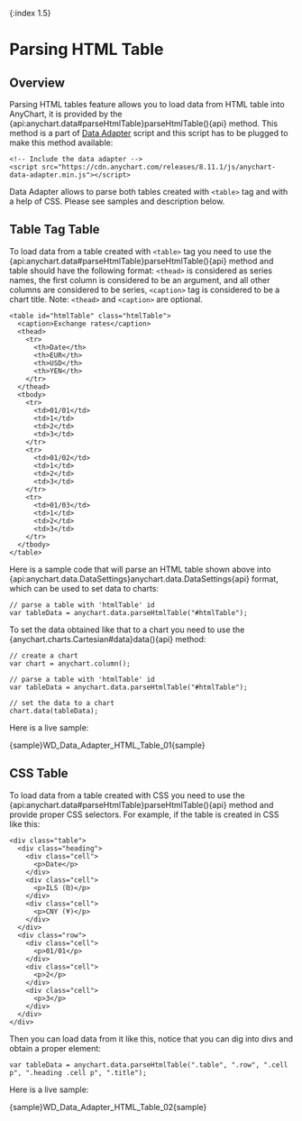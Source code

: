 {:index 1.5}
# Parsing HTML Table

## Overview

Parsing HTML tables feature allows you to load data from HTML table into AnyChart, it is provided by the {api:anychart.data#parseHtmlTable}parseHtmlTable(){api} method. This method is a part of [Data Adapter](Overview) script and this script has to be plugged to make this method available:

```
<!-- Include the data adapter -->
<script src="https://cdn.anychart.com/releases/8.11.1/js/anychart-data-adapter.min.js"></script>
```

Data Adapter allows to parse both tables created with `<table>` tag and with a help of CSS. Please see samples and description below.

## Table Tag Table

To load data from a table created with `<table>` tag you need to use the {api:anychart.data#parseHtmlTable}parseHtmlTable(){api} method and table should have the following format: `<thead>` is considered as series names, the first column is considered to be an argument, and all other columns are considered to be series, `<caption>` tag is considered to be a chart title. Note: `<thead>` and `<caption>` are optional.

```
<table id="htmlTable" class="htmlTable">
  <caption>Exchange rates</caption>
  <thead>
    <tr>
      <th>Date</th>
      <th>EUR</th>
      <th>USD</th>
      <th>YEN</th>
    </tr>
  </thead>
  <tbody>
    <tr>
      <td>01/01</td>
      <td>1</td>
      <td>2</td>
      <td>3</td>
    </tr>
    <tr>
      <td>01/02</td>
      <td>1</td>
      <td>2</td>
      <td>3</td>
    </tr>
    <tr>
      <td>01/03</td>
      <td>1</td>
      <td>2</td>
      <td>3</td>
    </tr>
  </tbody>
</table>
```

Here is a sample code that will parse an HTML table shown above into {api:anychart.data.DataSettings}anychart.data.DataSettings{api} format, which can be used to set data to charts:

```
// parse a table with 'htmlTable' id
var tableData = anychart.data.parseHtmlTable("#htmlTable");
```

To set the data obtained like that to a chart you need to use the {anychart.charts.Cartesian#data}data(){api} method:

```
// create a chart
var chart = anychart.column();

// parse a table with 'htmlTable' id
var tableData = anychart.data.parseHtmlTable("#htmlTable");

// set the data to a chart
chart.data(tableData);
```

Here is a live sample:

{sample}WD\_Data\_Adapter\_HTML\_Table\_01{sample}

## CSS Table

To load data from a table created with CSS you need to use the {api:anychart.data#parseHtmlTable}parseHtmlTable(){api} method and provide proper CSS selectors. For example, if the table is created in CSS like this:

```
<div class="table">
  <div class="heading">
    <div class="cell">
      <p>Date</p>
    </div>
    <div class="cell">
      <p>ILS (₪)</p>
    </div>
    <div class="cell">
      <p>CNY (¥)</p>
    </div>
  </div>
  <div class="row">
    <div class="cell">
      <p>01/01</p>
    </div>
    <div class="cell">
      <p>2</p>
    </div>
    <div class="cell">
      <p>3</p>
    </div>
  </div>
</div>
```

Then you can load data from it like this, notice that you can dig into divs and obtain a proper element:

```
var tableData = anychart.data.parseHtmlTable(".table", ".row", ".cell p", ".heading .cell p", ".title");
```

Here is a live sample:

{sample}WD\_Data\_Adapter\_HTML\_Table\_02{sample}